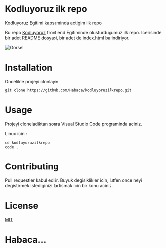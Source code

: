 # Kodluyoruz ilk repo
Kodluyoruz Egitimi kapsaminda actigim ilk repo



Bu repo [Kodluyoruz](https://www.kodluyoruz.org/) front end Egitiminde olusturdugumuz ilk repo. Icerisinde bir adet README dosyasi, bir adet de index.html barindiriyor.



![Gorsel](https://res.cloudinary.com/danielkapper-com/image/upload/v1577156572/logo-one.png)



# Installation 
Oncelikle projeyi clonlayin

```
git clone https://github.com/Habaca/kodluyoruzilkrepo.git
```

# Usage 
Projeyi cloneladiktan sonra Visual Studio Code programinda aciniz.

Linux icin :

```
cd kodluyoruzilkrepo
code .
```

# Contributing
Pull requestler kabul edilir. Buyuk degisiklikler icin, lutfen once neyi degistirmek istediginizi tartismak icin bir konu aciniz.

# License

[MIT](https://choosealicense.com/licenses/mit/)

# Habaca...
















